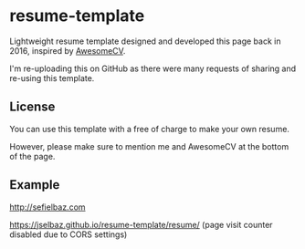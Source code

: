 # resume-template

Lightweight resume template designed and developed this page back in 2016, inspired by [AwesomeCV](https://github.com/posquit0/Awesome-CV).

I'm re-uploading this on GitHub as there were many requests of sharing and re-using this template.


## License

You can use this template with a free of charge to make your own resume.

However, please make sure to mention me and AwesomeCV at the bottom of the page.

## Example

http://sefielbaz.com

https://jselbaz.github.io/resume-template/resume/ (page visit counter disabled due to CORS settings) 
